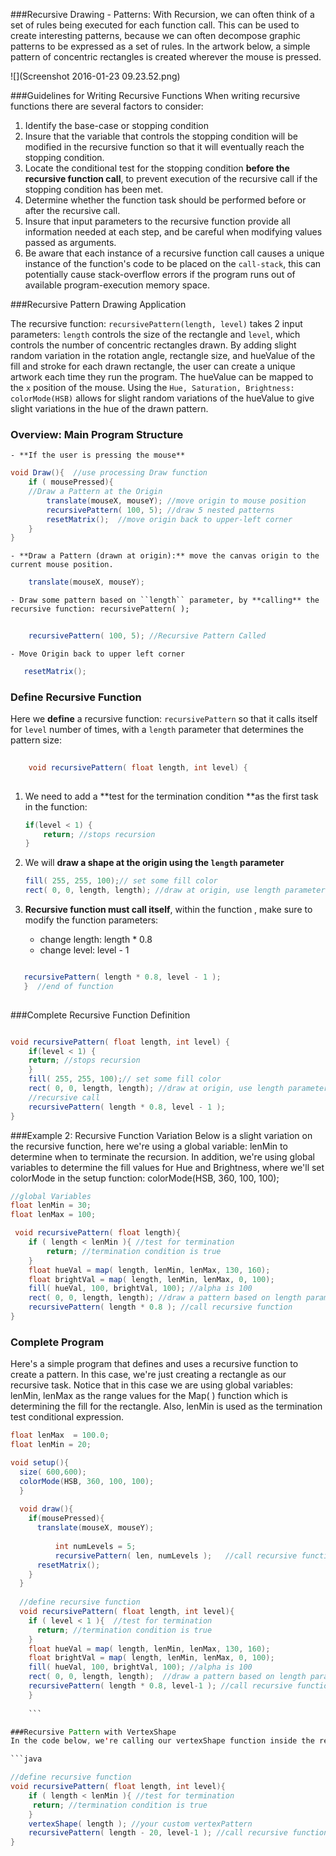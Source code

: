 ###Recursive Drawing - Patterns:
With Recursion, we can often think of a set of rules being executed for each function call. This can be used to create interesting patterns, because we can often decompose graphic patterns to be expressed as a set of rules.  In the artwork below, a simple pattern of concentric rectangles is created wherever the mouse is pressed. 

![](Screenshot 2016-01-23 09.23.52.png)

###Guidelines for Writing Recursive Functions
When writing recursive functions there are several factors to consider:

1. Identify the base-case or stopping condition
2. Insure that the variable that controls the stopping condition will be modified in the recursive function so that it will eventually reach the stopping condition.
3. Locate the conditional test for the stopping condition **before the recursive function call**, to prevent execution of the recursive call if the stopping condition has been met.
4. Determine whether the function task should be performed before or after the recursive call. 
5. Insure that input parameters to the recursive function provide all information needed at each step, and be careful when modifying values passed as arguments. 
6. Be aware that each instance of a recursive function call causes a unique instance of the function's code to be placed on the `call-stack`, this can potentially cause stack-overflow errors if the program runs out of available program-execution memory space.
       

###Recursive Pattern Drawing Application 

The recursive function: `recursivePattern(length, level)` takes 2 input parameters: `length` controls the size of the rectangle and `level`, which controls the number of concentric rectangles drawn.  By adding slight random variation in the rotation angle, rectangle size, and hueValue of the fill and stroke for each drawn rectangle, the user can create a unique artwork each time they run the program.  The hueValue can be mapped to the `x` position of the mouse.  Using the `Hue, Saturation, Brightness: colorMode(HSB)` allows for slight random variations of the hueValue to give slight variations in the hue of the drawn pattern.  

### Overview:  Main Program Structure

    - **If the user is pressing the mouse** 

```java
void Draw(){  //use processing Draw function
    if ( mousePressed){
    //Draw a Pattern at the Origin
        translate(mouseX, mouseY); //move origin to mouse position
        recursivePattern( 100, 5); //draw 5 nested patterns
        resetMatrix();  //move origin back to upper-left corner 
    }
}
```

    - **Draw a Pattern (drawn at origin):** move the canvas origin to the current mouse position. 
  
```java
    translate(mouseX, mouseY);
 ```

    - Draw some pattern based on ``length`` parameter, by **calling** the recursive function: recursivePattern( );
    
```java 
        
    recursivePattern( 100, 5); //Recursive Pattern Called 
```
       
    - Move Origin back to upper left corner

 ```java
    resetMatrix();
```

### Define Recursive Function
Here we **define** a recursive function: `recursivePattern` so that it calls itself for `level` number of times, with a `length` parameter that determines the pattern size:

```java
        
    void recursivePattern( float length, int level) {
    
```
        
1. We need to add a **test for the termination condition **as the first task in the function:     
        
    ```java
    if(level < 1) { 
        return; //stops recursion
    }
     ```
2.  We will **draw a shape at the origin using the ``length`` parameter**  
        
    ```java
    fill( 255, 255, 100);// set some fill color
    rect( 0, 0, length, length); //draw at origin, use length parameter
    ```
        
3. **Recursive function must call itself**, within the function , make sure to modify the function parameters:             

    -  change length:  length * 0.8  
    -  change level:  level - 1 
    
 

```java

   recursivePattern( length * 0.8, level - 1 );  
   }  //end of function
 

```


   
###Complete Recursive Function Definition
 

```java

void recursivePattern( float length, int level) {
    if(level < 1) {
    return; //stops recursion
    }
    fill( 255, 255, 100);// set some fill color
    rect( 0, 0, length, length); //draw at origin, use length parameter
    //recursive call
    recursivePattern( length * 0.8, level - 1 );  
}
```
###Example 2:  Recursive Function Variation
Below is a slight variation on the recursive function, here we're using a global variable: lenMin to determine when to terminate the recursion.  In addition, we're using global variables to determine the fill values for Hue and Brightness, where we'll set colorMode in the setup function:   colorMode(HSB, 360, 100, 100);


```java
//global Variables
float lenMin = 30;
float lenMax = 100;

 void recursivePattern( float length){
    if ( length < lenMin ){ //test for termination
        return; //termination condition is true
    }
    float hueVal = map( length, lenMin, lenMax, 130, 160);
    float brightVal = map( length, lenMin, lenMax, 0, 100);
    fill( hueVal, 100, brightVal, 100); //alpha is 100
    rect( 0, 0, length, length); //draw a pattern based on length parameter
    recursivePattern( length * 0.8 ); //call recursive function
}  
```

                            
                
### Complete Program
Here's a simple program that defines and uses a recursive function to create a pattern. In this case, we're just creating a rectangle as our recursive task. Notice that in this case we are using global variables: lenMin, lenMax as the range values for the Map( ) function which is determining the fill for the rectangle.  Also, lenMin is used as the termination test conditional expression.

```java
float lenMax  = 100.0;
float lenMin = 20;

void setup(){
  size( 600,600);
  colorMode(HSB, 360, 100, 100); 
  }
  
  void draw(){
    if(mousePressed){
      translate(mouseX, mouseY); 
          
          int numLevels = 5;
          recursivePattern( len, numLevels );   //call recursive function
      resetMatrix();
    }
  }
  
  //define recursive function
  void recursivePattern( float length, int level){
    if ( level < 1 ){  //test for termination
      return; //termination condition is true
    }
    float hueVal = map( length, lenMin, lenMax, 130, 160);
    float brightVal = map( length, lenMin, lenMax, 0, 100); 
    fill( hueVal, 100, brightVal, 100); //alpha is 100 
    rect( 0, 0, length, length);  //draw a pattern based on length parameter - Replace this with a call to your vertexPattern( length ) function
    recursivePattern( length * 0.8, level-1 ); //call recursive function
    }
    
    ```

###Recursive Pattern with VertexShape
In the code below, we're calling our vertexShape function inside the recursivePattern, so the color logic will need to be moved to inside our vertexShape function.  Each time we call recursivePattern, we have reduced the size of the length parameter.

```java

//define recursive function
void recursivePattern( float length, int level){
    if ( length < lenMin ){ //test for termination
     return; //termination condition is true
    }
    vertexShape( length ); //your custom vertexPattern
    recursivePattern( length - 20, level-1 ); //call recursive function
}
```


